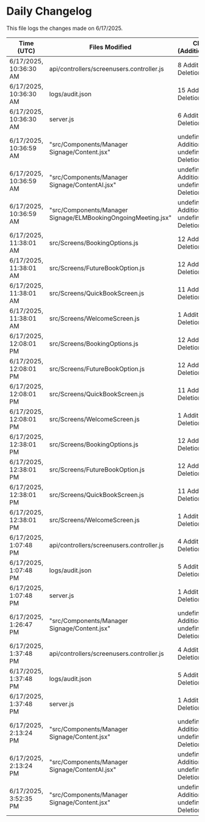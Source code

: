 # Daily Changelog

This file logs the changes made on 6/17/2025.

| Time (UTC)             | Files Modified                    | Changes (Addition/Deletion) |
|------------------------|-----------------------------------|-----------------------------|
| 6/17/2025, 10:36:30 AM | api/controllers/screenusers.controller.js | 8 Additions & 8 Deletions |
| 6/17/2025, 10:36:30 AM | logs/audit.json | 15 Additions & 15 Deletions |
| 6/17/2025, 10:36:30 AM | server.js | 6 Additions & 0 Deletions |
| 6/17/2025, 10:36:59 AM | "src/Components/Manager Signage/Content.jsx" | undefined Additions & undefined Deletions|
| 6/17/2025, 10:36:59 AM | "src/Components/Manager Signage/ContentAI.jsx" | undefined Additions & undefined Deletions|
| 6/17/2025, 10:36:59 AM | "src/Components/Manager Signage/ELMBookingOngoingMeeting.jsx" | undefined Additions & undefined Deletions|
| 6/17/2025, 11:38:01 AM | src/Screens/BookingOptions.js | 12 Additions & 2 Deletions|
| 6/17/2025, 11:38:01 AM | src/Screens/FutureBookOption.js | 12 Additions & 1 Deletions|
| 6/17/2025, 11:38:01 AM | src/Screens/QuickBookScreen.js | 11 Additions & 1 Deletions|
| 6/17/2025, 11:38:01 AM | src/Screens/WelcomeScreen.js | 1 Additions & 1 Deletions|
| 6/17/2025, 12:08:01 PM | src/Screens/BookingOptions.js | 12 Additions & 2 Deletions|
| 6/17/2025, 12:08:01 PM | src/Screens/FutureBookOption.js | 12 Additions & 1 Deletions|
| 6/17/2025, 12:08:01 PM | src/Screens/QuickBookScreen.js | 11 Additions & 1 Deletions|
| 6/17/2025, 12:08:01 PM | src/Screens/WelcomeScreen.js | 1 Additions & 1 Deletions|
| 6/17/2025, 12:38:01 PM | src/Screens/BookingOptions.js | 12 Additions & 2 Deletions|
| 6/17/2025, 12:38:01 PM | src/Screens/FutureBookOption.js | 12 Additions & 1 Deletions|
| 6/17/2025, 12:38:01 PM | src/Screens/QuickBookScreen.js | 11 Additions & 1 Deletions|
| 6/17/2025, 12:38:01 PM | src/Screens/WelcomeScreen.js | 1 Additions & 1 Deletions|
| 6/17/2025, 1:07:48 PM | api/controllers/screenusers.controller.js | 4 Additions & 4 Deletions|
| 6/17/2025, 1:07:48 PM | logs/audit.json | 5 Additions & 5 Deletions|
| 6/17/2025, 1:07:48 PM | server.js | 1 Additions & 0 Deletions|
| 6/17/2025, 1:26:47 PM | "src/Components/Manager Signage/Content.jsx" | undefined Additions & undefined Deletions|
| 6/17/2025, 1:37:48 PM | api/controllers/screenusers.controller.js | 4 Additions & 4 Deletions|
| 6/17/2025, 1:37:48 PM | logs/audit.json | 5 Additions & 5 Deletions|
| 6/17/2025, 1:37:48 PM | server.js | 1 Additions & 0 Deletions|
| 6/17/2025, 2:13:24 PM | "src/Components/Manager Signage/Content.jsx" | undefined Additions & undefined Deletions|
| 6/17/2025, 2:13:24 PM | "src/Components/Manager Signage/ContentAI.jsx" | undefined Additions & undefined Deletions|
| 6/17/2025, 3:52:35 PM | "src/Components/Manager Signage/Content.jsx" | undefined Additions & undefined Deletions|
